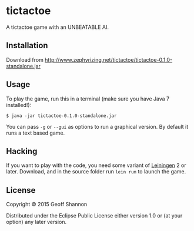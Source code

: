 # tictactoe

A tictactoe game with an UNBEATABLE AI.

## Installation

Download from http://www.zephyrizing.net/tictactoe/tictactoe-0.1.0-standalone.jar

## Usage

To play the game, run this in a terminal (make sure you have Java 7 installed!):

    $ java -jar tictactoe-0.1.0-standalone.jar

You can pass `-g` or `--gui` as options to run a graphical version. By
default it runs a text based game.

## Hacking

If you want to play with the code, you need some variant of
[Leiningen][lein] 2 or later. Download, and in the source folder run
`lein run` to launch the game.

[lein]: http://leiningen.org/

## License

Copyright © 2015 Geoff Shannon

Distributed under the Eclipse Public License either version 1.0 or (at
your option) any later version.
